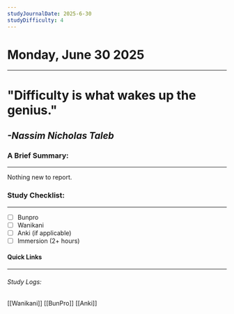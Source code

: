 ```yaml
---
studyJournalDate: 2025-6-30
studyDifficulty: 4
---
```


# Monday, June 30 2025
---
# "Difficulty is what wakes up the genius."

## *-Nassim Nicholas Taleb*


### A Brief Summary:
---
Nothing new to report.

### Study Checklist:
---
- [ ] Bunpro
- [ ] Wanikani
- [ ] Anki (if applicable)
- [ ] Immersion (2+ hours)

#### Quick Links
---
###### Study Logs:
[[Wanikani]]
[[BunPro]]
[[Anki]]